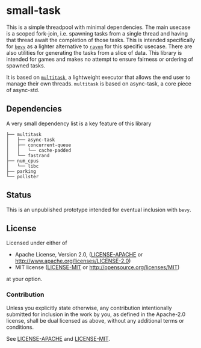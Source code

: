 # small-task

This is a simple threadpool with minimal dependencies. The main usecase is a scoped fork-join, i.e. spawning tasks from
a single thread and having that thread await the completion of those tasks. This is intended specifically for 
[`bevy`][bevy] as a lighter alternative to [`rayon`][rayon] for this specific usecase. There are also utilities for
generating the tasks from a slice of data. This library is intended for games and makes no attempt to ensure fairness 
or ordering of spawned tasks.

It is based on [`multitask`][multitask], a lightweight executor that allows the end user to manage their own threads.
`multitask` is based on async-task, a core piece of async-std.

[bevy]: https://bevyengine.org
[rayon]: https://github.com/rayon-rs/rayon
[multitask]: https://github.com/stjepang/multitask

## Dependencies

A very small dependency list is a key feature of this library

```
├── multitask
│   ├── async-task
│   ├── concurrent-queue
│   │   └── cache-padded
│   └── fastrand
├── num_cpus
│   └── libc
├── parking
└── pollster
```

## Status

This is an unpublished prototype intended for eventual inclusion with `bevy`.

## License

Licensed under either of

* Apache License, Version 2.0, ([LICENSE-APACHE](LICENSE-APACHE) or http://www.apache.org/licenses/LICENSE-2.0)
* MIT license ([LICENSE-MIT](LICENSE-MIT) or http://opensource.org/licenses/MIT)

at your option.

### Contribution

Unless you explicitly state otherwise, any contribution intentionally
submitted for inclusion in the work by you, as defined in the Apache-2.0
license, shall be dual licensed as above, without any additional terms or
conditions.

See [LICENSE-APACHE](LICENSE-APACHE) and [LICENSE-MIT](LICENSE-MIT).
